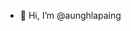 - 👋 Hi, I’m @aunghlapaing


<!---
aunghlapaing/aunghlapaing is a ✨ special ✨ repository because its `README.md` (this file) appears on your GitHub profile.
You can click the Preview link to take a look at your changes.
--->
